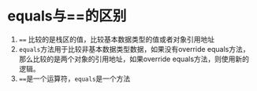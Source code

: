 # equals与==的区别

1. `==` 比较的是栈区的值，比较基本数据类型的值或者对象引用地址
2. `equals`方法用于比较非基本数据类型数据，如果没有override equals方法，那么比较的是两个对象的引用地址，如果override equals方法，则使用新的逻辑。
3. `==`是一个运算符，`equals`是一个方法